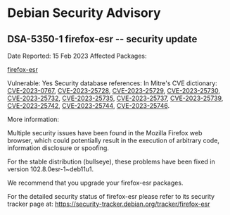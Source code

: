 
Debian Security Advisory
========================


DSA-5350-1 firefox-esr -- security update
-----------------------------------------



Date Reported:
15 Feb 2023
Affected Packages:

[firefox-esr](https://packages.debian.org/src:firefox-esr)

Vulnerable:
Yes
Security database references:
In Mitre's CVE dictionary: [CVE-2023-0767](https://security-tracker.debian.org/tracker/CVE-2023-0767), [CVE-2023-25728](https://security-tracker.debian.org/tracker/CVE-2023-25728), [CVE-2023-25729](https://security-tracker.debian.org/tracker/CVE-2023-25729), [CVE-2023-25730](https://security-tracker.debian.org/tracker/CVE-2023-25730), [CVE-2023-25732](https://security-tracker.debian.org/tracker/CVE-2023-25732), [CVE-2023-25735](https://security-tracker.debian.org/tracker/CVE-2023-25735), [CVE-2023-25737](https://security-tracker.debian.org/tracker/CVE-2023-25737), [CVE-2023-25739](https://security-tracker.debian.org/tracker/CVE-2023-25739), [CVE-2023-25742](https://security-tracker.debian.org/tracker/CVE-2023-25742), [CVE-2023-25744](https://security-tracker.debian.org/tracker/CVE-2023-25744), [CVE-2023-25746](https://security-tracker.debian.org/tracker/CVE-2023-25746).  

More information:

Multiple security issues have been found in the Mozilla Firefox web
browser, which could potentially result in the execution of arbitrary
code, information disclosure or spoofing.


For the stable distribution (bullseye), these problems have been fixed in
version 102.8.0esr-1~deb11u1.


We recommend that you upgrade your firefox-esr packages.


For the detailed security status of firefox-esr please refer to
its security tracker page at:
<https://security-tracker.debian.org/tracker/firefox-esr>






